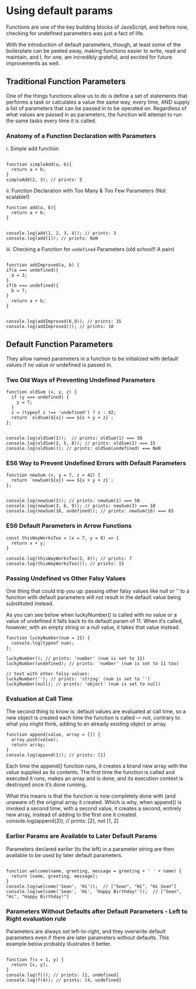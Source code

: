 
# Using default params

Functions are one of the key building blocks of JavaScript, and before now, checking for undefined parameters was just a fact of life. 

With the introduction of default parameters, though, at least some of the boilerplate can be peeled away, making functions easier to write, read and maintain, and I, for one, am incredibly grateful, and excited for future improvements as well.


## Traditional Function Parameters

One of the things functions allow us to do is define a set of statements that performs a task or calculates a value the same way, every time, AND supply a list of parameters that can be passed in to be operated on.
Regardless of what values are passed in as parameters, the function will attempt to run the same tasks every time it is called.

### Anatomy of a Function Declaration with Parameters


i. Simple add function

```

function simpleAdd(a, b){
  return a + b;
}
simpleAdd(2, 3); // prints: 5

```

ii. Function Declaration with Too Many & Too Few Parameters (Not scalable!)

```
function add(a, b){
  return a + b;
}


console.log(add(1, 2, 3, 4)); // prints: 3
console.log(add(1)); // prints: NaN

```

iii. Checking a Function for `undefined` Parameters (old school!! A pain)

```

function addImproved(a, b) {
if(a === undefined){
  a = 3;
}
if(b === undefined){
  b = 7;
}
  return a + b;
}


console.log(addImproved(6,9)); // prints: 15 
console.log(addImproved()); // prints: 10

```


## Default Function Parameters

They allow named parameters in a function to be initialized with default values if no value or undefined is passed in.

### Two Old Ways of Preventing Undefined Parameters

```
function oldSum (x, y, z) {
  if (y === undefined) {
    y = 7;
  }
  z = (typeof z !== 'undefined') ? z : 42;
  return `oldSum(${x}) === ${x + y + z}`;
};


console.log(oldSum(1));  // prints: oldSum(1) === 50
console.log(oldSum(2, 5, 8)); // prints: oldSum(2) === 15
console.log(oldSum()); // prints: oldSum(undefined) === NaN

```

### ES6 Way to Prevent Undefined Errors with Default Parameters

```
function newSum (x, y = 7, z = 42) {
  return `newSum(${x}) === ${x + y + z}`;
};


console.log(newSum(1)); // prints: newSum(1) === 50
console.log(newSum(3, 6, 9)); // prints: newSum(3) === 18
console.log(newSum(16, undefined)); // prints: newSum(16) === 65

```

### ES6 Default Parameters in Arrow Functions

```
const thisWayWorksToo = (x = 7, y = 8) => {
  return x + y;
}

console.log(thisWayWorksToo(3, 4)); // prints: 7
console.log(thisWayWorksToo()); // prints: 15

```

### Passing Undefined vs Other Falsy Values 


One thing that could trip you up: passing other falsy values like null or '’ to a function with default parameters will not result in the default value being substituted instead.

As you can see below when luckyNumber() is called with no value or a value of undefined it falls back to its default param of 11. When it’s called, however, with an empty string or a null value, it takes that value instead.

```
function luckyNumber(num = 11) { 
  console.log(typeof num);
};

luckyNumber(); // prints: 'number' (num is set to 11)
luckyNumber(undefined); // prints: 'number' (num is set to 11 too)

// test with other falsy values:
luckyNumber(''); // prints: 'string' (num is set to '')
luckyNumber(null); // prints: 'object' (num is set to null)

```


### Evaluation at Call Time

The second thing to know is: default values are evaluated at call time, so a new object is created each time the function is called — not, contrary to what you might think, adding to an already existing object or array.

```
function append(value, array = []) {
  array.push(value);
  return array;
}
console.log(append(1)); // prints: [1]

```


Each time the append() function runs, it creates a brand new array with the value supplied as its contents. The first time the function is called and executed it runs, makes an array and is done, and its execution context is destroyed once it’s done running.


What this means is that the function is now completely done with (and unaware of) the original array it created. Which is why, when append() is invoked a second time, with a second value, it creates a second, entirely new array, instead of adding to the first one it created.
console.log(append(2)); // prints: [2], not [1, 2]


### Earlier Params are Available to Later Default Params

Parameters declared earlier (to the left) in a parameter string are then available to be used by later default parameters.

```

function welcome(name, greeting, message = greeting + ' ' + name) {
  return [name, greeting, message];
}
console.log(welcome('Sean', 'Hi'));  // ["Sean", "Hi", "Hi Sean"]
console.log(welcome('Sean', 'Hi', 'Happy Birthday!'));  // ["Sean", "Hi", "Happy Birthday!"]

```


### Parameters Without Defaults after Default Parameters - Left to Right evaluation rule

Parameters are always set left-to-right, and they overwrite default parameters even if there are later parameters without defaults. This example below probably illustrates it better.


```

function f(x = 1, y) {
  return [x, y];
}
console.log(f()); // prints: [1, undefined]
console.log(f(4)); // prints: [4, undefined]

```